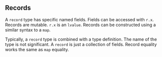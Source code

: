 ## Records

A `record` type has specific named fields. Fields can be accessed with `r.x`. Records are mutable. `r.x` is an `lvalue`. Records can be constructed using a similar syntax to a `map`.

Typically, a `record` type is combined with a type definition. The name of the type is not significant. A `record` is just a collection of fields. Record equality works the same as `map` equality.